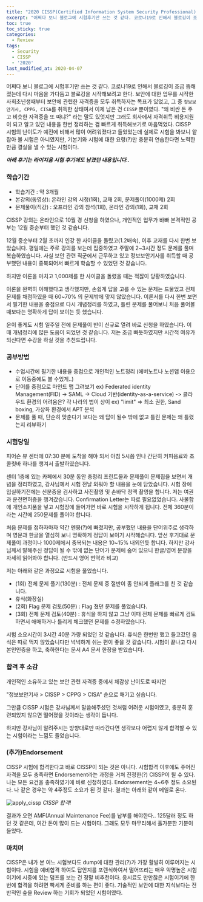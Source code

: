 ```yaml
---
title: "2020 CISSP(Certified Information System Security Professional) 합격후기"
excerpt: "어쩌다 보니 블로그에 시험후기만 쓰는 것 같다. 코로나19로 인해서 블로깅이 조금 뜸해졌는데 다시 마음을 가다듬고 블로깅을 시작해보려고 한다."
toc: true
toc_sticky: true
categories:
  - Review
tags:
  - Security
  - CISSP
  - '2020'
last_modified_at: 2020-04-07
---
```


어쩌다 보니 블로그에 시험후기만 쓰는 것 같다. 코로나19로 인해서 블로깅이 조금 뜸해졌는데 다시 마음을 가다듬고 블로깅을 시작해보려고 한다. 보안에 대한 업무를 시작한 사회초년생때부터 보안에 관련한 자격증을 모두 취득하자는 목표가 있었고, 그 중 `정보보안기사, CPPG, CISA`를 취득한 상태여서 이제 남은 건 `CISSP` 뿐이였다. "왜 비싼 돈 주고 비슷한 자격증을 또 따냐?" 라는 말도 있엇지만 그래도 회사에서 자격취득 비용지원이 되고 알고 있던 내용을 한번 정리하는 겸 빠르게 취득해보기로 마음먹었다. CISSP 시험의 난이도가 예전에 비해서 많이 어려워졌다고 들었었는데 실제로 시험을 봐보니 얕잡아 볼 시험은 아니였지만, 기본기와 시험에 대한 요령(?)만 충분히 연습한다면 노력한 만큼 결실을 낼 수 있는 시험이다.

***아래 후기는 라이지움 시험 후기에도 남겼던 내용입니다..***

### 학습기간
- 학습기간 : 약 3개월
- 본강의(동영상): 온라인 강의 시청(1회), 교재 2회, 문제풀이(1000제) 2회
- 문제풀이(직강) : 오프라인 강의 참석(1회), 온라인 강의(1회), 교재 2회

CISSP 강의는 온라인으로 10월 경 신청을 하였으나, 개인적인 업무가 바빠 본격적인 공부는 12월 중순부터 했던 것 같습니다.

12월 중순부터 2월 초까지 인강 한 사이클을 돌렸고(1.2배속), 이후 교재를 다시 한번 보았습니다. 평일에는 주로 강의를 보는데 집중하였고 주말에 2~3시간 정도 문제를 풀며 복습하였습니다. 사실 보안 관련 직군에서 근무하고 있고 정보보안기사를 취득할 때 공부했던 내용이 중복되어서 빠르게 학습할 수 있었던 것 같습니다.

하지만 이론을 마치고 1,000제를 한 사이클을 돌렸을 때는 적잖이 당황하였습니다.

이론을 완벽히 이해했다고 생각했지만, 손쉽게 답을 고를 수 있는 문제는 드물었고 전체 문제를 채점하였을 때 60~70% 의 문제밖에 맞지 않았습니다. 이론서를 다시 한번 보면서 필기한 내용을 중점으로 다시 개념정리를 하였고, 틀린 문제를 풀어보니 처음 풀어볼 때보다는 명확하게 답이 보이는 듯 했습니다.

운이 좋게도 시험 일주일 전에 문제풀이 반이 신규로 열려 바로 신청을 하였습니다. 이 때 개념정리에 많은 도움이 되었던 것 같습니다. 저는 조금 빠듯하였지만 시간적 여유가 되신다면 수강을 하실 것을 추천드립니다.

### 공부방법

- 수업시간에 필기한 내용을 중점으로 개인적인 노트정리 (에버노트나 노션앱 이용으로 이동중에도 볼 수있게..)
- 단어를 중점으로 마인드 맵 그려보기
ex) Federated identity Management(FID) -> SAML -> Cloud 기반(identity-as-a-service) -> 클라우드 환경의 어려움은? 각 나라의 법이 상이
ex) "limit" => 최소 권한, Sand boxing, 가상화 환경에서 APT 분석
- 문제를 풀 때, 단순히 맞춘다기 보다는 왜 답이 될수 밖에 없고 틀린 문제는 왜 틀렸는지 리뷰하기

### 시험당일

피어슨 뷰 센터에 07:30 분에 도착을 해야 되서 아침 5시쯤 인나 간단히 커피음료와 초콜릿바 하나를 챙겨서 출발하였습니다.

센터 1층에 있는 카페에서 30분 동안 총정리 프린트물과 문제풀이 문제집을 보면서 개념을 정리하였고, 강사님께서 시험 전날 외워야 할 내용을 눈에 담았습니다. 시험 장에 입실하기전에는 신분증을 검사하고 사진촬영 및 손바닥 정맥 촬영을 합니다. 저는 여권과 운전면허증을 챙겨갔습니다. Confirmation Letter는 따로 필요없었습니다. 사물함에 개인소지품을 넣고 시험장에 들어가면 바로 시험을 시작하게 됩니다. 전체 360분이라는 시간에 250문제를 풀어야 합니다.

처음 문제를 접하자마자 약간 멘붕(?)에 빠졌지만, 공부했던 내용을 단어위주로 생각하며 영문과 한글을 열심히 보니 명확하게 정답이 보이기 시작해습니다. 앞선 후기대로 문제풀이 과정이나 1000제에서 중복되는 내용은 10~15% 내외인듯 합니다. 하지만 강사님께서 말해주신 정답이 될 수 밖에 없는 단어가 문제에 숨어 있으니 한글/영어 문장을 자세히 읽어봐야 합니다. (반드시 영어 번역과 비교)

저는 아래와 같은 과정으로 시험을 풀었습니다.

- (1회) 전체 문제 풀기(130분) : 전체 문제 중 절반이 좀 안되게 플래그를 친 것 같습니다.
- 휴식(화장실)
- (2회) Flag 문제 검토(50분) : Flag 쳤던 문제를 풀었습니다.
- (3회) 전체 문제 검토(40분) : 휴식을 하지 않고 그냥 이때 전체 문제를 빠르게 검토하면서 애매하거나 틀리게 체크했던 문제를 수정하였습니다.

시험 소요시간이 3시간 40분 가량 되었던 것 같습니다. 휴식은 한번만 했고 들고갔던 음식은 따로 먹지 않았습니다만 넉넉하게 쉬는 편이 좋을 것 같습니다. 시험이 끝나고 다시 본인인증을 하고, 축하한다는 문서 A4 문서 한장을 받았습니다.

### 합격 후 소감

개인적인 소유하고 있는 보안 관련 자격증 중에서 체감상 난이도로 따지면

"정보보안기사 > CISSP > CPPG > CISA" 순으로 매기고 싶습니다.

그만큼 CISSP 시험은 강사님께서 말씀해주셨던 것처럼 어려운 시험이였고, 충분히 훈련되있지 않으면 떨어졌을 것이라는 생각이 듭니다.

하지만 강사님이 알려주시는 방향대로만 따라간다면 생각보다 어렵지 않게 합격할 수 있는 시험이라는 느낌도 들었습니다.

### (추가)Endorsement

CISSP 시험에 합격한다고 바로 CISSP이 되는 것은 아니다. 시험합격 이후에도 주어진 자격을 모두 충족하면 Endorsement라는 과정을 거쳐 진정한(?) CISSP이 될 수 있다. 나는 모든 요건을 충족하였기에 바로 신청하였다. Endorsement는 4~6주 정도 소요된다. 나 같은 경우는 약 4주정도 소요가 된 것 같다. 결과는 아래와 같이 메일로 온다.

![apply_cissp]({{site.url}}/assets/images/2020/04/apply-cissp.png)
*CISSP 합격!*

결과가 오면 AMF(Annual Maintenance Fee)를 납부를 해야한다.. 125달러 정도 하던 것 같은데, 여간 돈이 많이 드는 시험이다. 그래도 모두 마무리해서 홀가분한 기분이 들었다.

### 마치며
CISSP은 내가 본 여느 시험보다도 dump에 대한 관리(?)가 가장 활발히 이루어지는 시험이다. 시험을 예비합격 하여도 답안지를 포렌식하여서 떨어뜨리는 매우 악명높은 시험이기에 시중에 있는 덤프를 보는 건 정말 비추천이다. 응시료도 만만찮은 시험이기에 한번에 합격을 하려면 빡세게 준비를 하는 편이 좋다. 기술적인 보안에 대한 지식보다는 전반적인 숲을 Review 하는 기회가 되었던 시험이였다.
